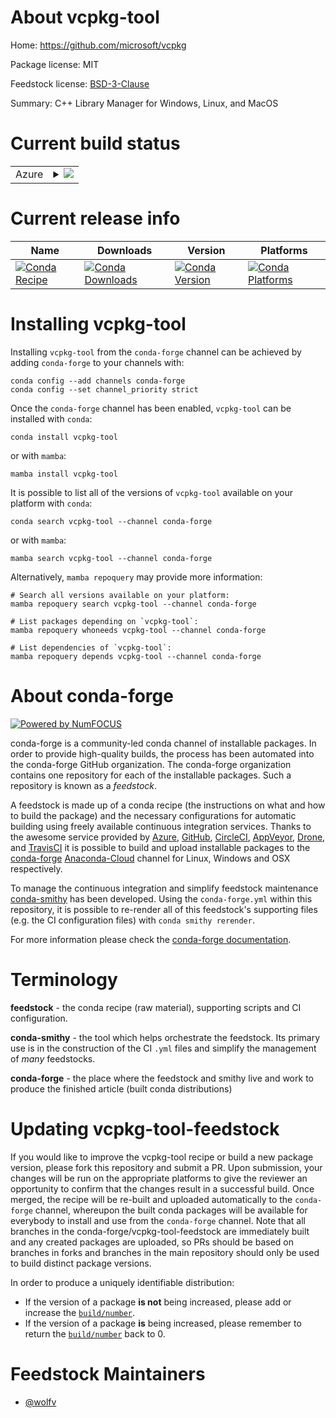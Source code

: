 About vcpkg-tool
================

Home: https://github.com/microsoft/vcpkg

Package license: MIT

Feedstock license: [BSD-3-Clause](https://github.com/conda-forge/vcpkg-tool-feedstock/blob/main/LICENSE.txt)

Summary: C++ Library Manager for Windows, Linux, and MacOS

Current build status
====================


<table>
    
  <tr>
    <td>Azure</td>
    <td>
      <details>
        <summary>
          <a href="https://dev.azure.com/conda-forge/feedstock-builds/_build/latest?definitionId=13420&branchName=main">
            <img src="https://dev.azure.com/conda-forge/feedstock-builds/_apis/build/status/vcpkg-tool-feedstock?branchName=main">
          </a>
        </summary>
        <table>
          <thead><tr><th>Variant</th><th>Status</th></tr></thead>
          <tbody><tr>
              <td>linux_64</td>
              <td>
                <a href="https://dev.azure.com/conda-forge/feedstock-builds/_build/latest?definitionId=13420&branchName=main">
                  <img src="https://dev.azure.com/conda-forge/feedstock-builds/_apis/build/status/vcpkg-tool-feedstock?branchName=main&jobName=linux&configuration=linux_64_" alt="variant">
                </a>
              </td>
            </tr><tr>
              <td>osx_64</td>
              <td>
                <a href="https://dev.azure.com/conda-forge/feedstock-builds/_build/latest?definitionId=13420&branchName=main">
                  <img src="https://dev.azure.com/conda-forge/feedstock-builds/_apis/build/status/vcpkg-tool-feedstock?branchName=main&jobName=osx&configuration=osx_64_" alt="variant">
                </a>
              </td>
            </tr><tr>
              <td>osx_arm64</td>
              <td>
                <a href="https://dev.azure.com/conda-forge/feedstock-builds/_build/latest?definitionId=13420&branchName=main">
                  <img src="https://dev.azure.com/conda-forge/feedstock-builds/_apis/build/status/vcpkg-tool-feedstock?branchName=main&jobName=osx&configuration=osx_arm64_" alt="variant">
                </a>
              </td>
            </tr><tr>
              <td>win_64</td>
              <td>
                <a href="https://dev.azure.com/conda-forge/feedstock-builds/_build/latest?definitionId=13420&branchName=main">
                  <img src="https://dev.azure.com/conda-forge/feedstock-builds/_apis/build/status/vcpkg-tool-feedstock?branchName=main&jobName=win&configuration=win_64_" alt="variant">
                </a>
              </td>
            </tr>
          </tbody>
        </table>
      </details>
    </td>
  </tr>
</table>

Current release info
====================

| Name | Downloads | Version | Platforms |
| --- | --- | --- | --- |
| [![Conda Recipe](https://img.shields.io/badge/recipe-vcpkg--tool-green.svg)](https://anaconda.org/conda-forge/vcpkg-tool) | [![Conda Downloads](https://img.shields.io/conda/dn/conda-forge/vcpkg-tool.svg)](https://anaconda.org/conda-forge/vcpkg-tool) | [![Conda Version](https://img.shields.io/conda/vn/conda-forge/vcpkg-tool.svg)](https://anaconda.org/conda-forge/vcpkg-tool) | [![Conda Platforms](https://img.shields.io/conda/pn/conda-forge/vcpkg-tool.svg)](https://anaconda.org/conda-forge/vcpkg-tool) |

Installing vcpkg-tool
=====================

Installing `vcpkg-tool` from the `conda-forge` channel can be achieved by adding `conda-forge` to your channels with:

```
conda config --add channels conda-forge
conda config --set channel_priority strict
```

Once the `conda-forge` channel has been enabled, `vcpkg-tool` can be installed with `conda`:

```
conda install vcpkg-tool
```

or with `mamba`:

```
mamba install vcpkg-tool
```

It is possible to list all of the versions of `vcpkg-tool` available on your platform with `conda`:

```
conda search vcpkg-tool --channel conda-forge
```

or with `mamba`:

```
mamba search vcpkg-tool --channel conda-forge
```

Alternatively, `mamba repoquery` may provide more information:

```
# Search all versions available on your platform:
mamba repoquery search vcpkg-tool --channel conda-forge

# List packages depending on `vcpkg-tool`:
mamba repoquery whoneeds vcpkg-tool --channel conda-forge

# List dependencies of `vcpkg-tool`:
mamba repoquery depends vcpkg-tool --channel conda-forge
```


About conda-forge
=================

[![Powered by
NumFOCUS](https://img.shields.io/badge/powered%20by-NumFOCUS-orange.svg?style=flat&colorA=E1523D&colorB=007D8A)](https://numfocus.org)

conda-forge is a community-led conda channel of installable packages.
In order to provide high-quality builds, the process has been automated into the
conda-forge GitHub organization. The conda-forge organization contains one repository
for each of the installable packages. Such a repository is known as a *feedstock*.

A feedstock is made up of a conda recipe (the instructions on what and how to build
the package) and the necessary configurations for automatic building using freely
available continuous integration services. Thanks to the awesome service provided by
[Azure](https://azure.microsoft.com/en-us/services/devops/), [GitHub](https://github.com/),
[CircleCI](https://circleci.com/), [AppVeyor](https://www.appveyor.com/),
[Drone](https://cloud.drone.io/welcome), and [TravisCI](https://travis-ci.com/)
it is possible to build and upload installable packages to the
[conda-forge](https://anaconda.org/conda-forge) [Anaconda-Cloud](https://anaconda.org/)
channel for Linux, Windows and OSX respectively.

To manage the continuous integration and simplify feedstock maintenance
[conda-smithy](https://github.com/conda-forge/conda-smithy) has been developed.
Using the ``conda-forge.yml`` within this repository, it is possible to re-render all of
this feedstock's supporting files (e.g. the CI configuration files) with ``conda smithy rerender``.

For more information please check the [conda-forge documentation](https://conda-forge.org/docs/).

Terminology
===========

**feedstock** - the conda recipe (raw material), supporting scripts and CI configuration.

**conda-smithy** - the tool which helps orchestrate the feedstock.
                   Its primary use is in the construction of the CI ``.yml`` files
                   and simplify the management of *many* feedstocks.

**conda-forge** - the place where the feedstock and smithy live and work to
                  produce the finished article (built conda distributions)


Updating vcpkg-tool-feedstock
=============================

If you would like to improve the vcpkg-tool recipe or build a new
package version, please fork this repository and submit a PR. Upon submission,
your changes will be run on the appropriate platforms to give the reviewer an
opportunity to confirm that the changes result in a successful build. Once
merged, the recipe will be re-built and uploaded automatically to the
`conda-forge` channel, whereupon the built conda packages will be available for
everybody to install and use from the `conda-forge` channel.
Note that all branches in the conda-forge/vcpkg-tool-feedstock are
immediately built and any created packages are uploaded, so PRs should be based
on branches in forks and branches in the main repository should only be used to
build distinct package versions.

In order to produce a uniquely identifiable distribution:
 * If the version of a package **is not** being increased, please add or increase
   the [``build/number``](https://docs.conda.io/projects/conda-build/en/latest/resources/define-metadata.html#build-number-and-string).
 * If the version of a package **is** being increased, please remember to return
   the [``build/number``](https://docs.conda.io/projects/conda-build/en/latest/resources/define-metadata.html#build-number-and-string)
   back to 0.

Feedstock Maintainers
=====================

* [@wolfv](https://github.com/wolfv/)

